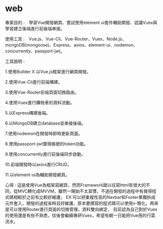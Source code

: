 # web
專案目的 :　學習Vue開發網頁、嘗試使用element ui套件輔助開發、認識Vuex與學習建立後端進行前後端串接。

使用工具 :　Vue.js、Vue-Cli、Vue-Router、Vuex、Node.js、mongoDB(mongoose)、Express、axios、element-ui、nodemon、concurrently、passport-jwt。

工具說明 : 

1.使用Builder X 以Vue.js框架進行網頁開發。

2.使用Vue-Cli進行前端構建。

3.使用Vue-Router前端頁面切換路由。

4.使用Vuex進行購物車的資料流動。

5.以Express構建後端。

6.以MongoDB建立database並串接後端。

7.使用nodemon在開發時即時更新頁面。

8.使用passport-jwt實現帳號的token功能。

9.使用concurrently進行前後端同步啟動。

10.前端開發時以axios進行CRUD。

11.以element-ui為輔助開發網頁。


心得 : 這是使用Vue為框架寫網頁，然而Framework跟以往寫html有很大的不同，從MVC轉化成MVVM，雖然一開始不太習慣，不過在開發的過程中有覺得程式碼相較於之前有比較好維護，
EX:可以把重複性高的Navbar和Footer單獨拆成元件套入，開發的過程省時且好維護，原本要撰寫的程式碼可以使用v-簡化。再來是可以使用Router進行頁面的切換管理，資料雙向綁定，
目前認為自己對於Vuex的使用還是有些不熟悉，往後會繼續專研Vuex，希望有朝一日能把Vue用的行雲流水。
